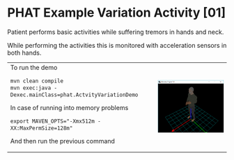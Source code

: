 # PHAT Example Variation Activity [01]
Patient performs basic activities while suffering tremors in hands and neck.
 
While performing the activities this is monitored with acceleration sensors in both hands.
<table>
<tr>
    <td>  
To run the demo

```
mvn clean compile
mvn exec:java -Dexec.mainClass=phat.ActvityVariationDemo
```
In case of running into memory problems
```
export MAVEN_OPTS="-Xmx512m -XX:MaxPermSize=128m"
```
And then run the previous command
    </td>
    <td>
        <img src="https://github.com/mfcardenas/phat_example_variation_01/blob/master/img/img_older_people_home.png" />
    </td>
</tr>
</table>